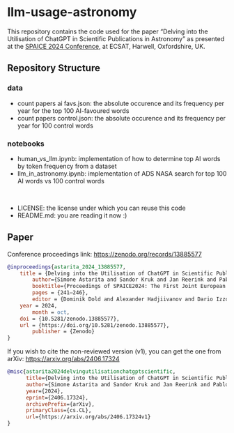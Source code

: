 # llm-usage-astronomy
This repository contains the code used for the paper “Delving into the Utilisation of ChatGPT in Scientific Publications in Astronomy” as presented at the [SPAICE 2024 Conference](https://spaice.esa.int/), at ECSAT, Harwell, Oxfordshire, UK.

## Repository Structure

### data
+ count papers ai favs.json: the absolute occurence and its frequency per year for the top 100 AI-favoured words
+ count papers control.json: the absolute occurence and its frequency per year for 100 control words

### notebooks
+ human_vs_llm.ipynb: implementation of how to determine top AI words by token frequency from a dataset
+ llm_in_astronomy.ipynb: implementation of ADS NASA search for top 100 AI words vs 100 control words  

<br/>

+ LICENSE: the license under which you can reuse this code
+ README.md: you are reading it now :)

## Paper
Conference proceedings link: https://zenodo.org/records/13885577

```bibtex
@inproceedings{astarita_2024_13885577,
	title = {Delving into the Utilisation of ChatGPT in Scientific Publications in Astronomy},
        author={Simone Astarita and Sandor Kruk and Jan Reerink and Pablo Gómez},
        booktitle={Proceedings of SPAICE2024: The First Joint European Space Agency / IAA Conference on AI in and for Space},
        pages = {241–246},
        editor = {Dominik Dold and Alexander Hadjiivanov and Dario Izzo},
	year = 2024,
        month = oct,
	doi = {10.5281/zenodo.13885577},
	url = {https://doi.org/10.5281/zenodo.13885577},
        publisher = {Zenodo}
}
```

If you wish to cite the non-reviewed version (v1), you can get the one from arXiv: https://arxiv.org/abs/2406.17324

```bibtex
@misc{astarita2024delvingutilisationchatgptscientific,
      title={Delving into the Utilisation of ChatGPT in Scientific Publications in Astronomy}, 
      author={Simone Astarita and Sandor Kruk and Jan Reerink and Pablo Gómez},
      year={2024},
      eprint={2406.17324},
      archivePrefix={arXiv},
      primaryClass={cs.CL},
      url={https://arxiv.org/abs/2406.17324v1}
}
```
